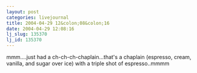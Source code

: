 ```yaml
---
layout: post
categories: livejournal
title: 2004-04-29 12&colon;08&colon;16
date: 2004-04-29 12:08:16
lj_slug: 135370
lj_id: 135370
---
```

mmm....just had a ch-ch-ch-chaplain...that's a chaplain (espresso, cream, vanilla, and sugar over ice) with a triple shot of espresso..mmmm
